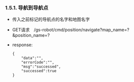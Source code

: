 ### 1.5.1. 导航到导航点

  - 传入之前标记的导航点的名字和地图名字

  - GET请求　/gs-robot/cmd/position/navigate?map_name=?&position_name=?

  - response:

    ```
    {
        "data":"",
        "errorCode":"",
        "msg":"successed",
        "successed":true
    }
    ```